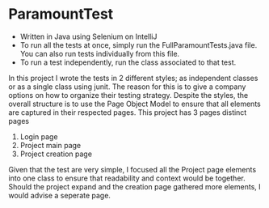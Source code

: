 # ParamountTest
- Written in Java using Selenium on IntelliJ
- To run all the tests at once, simply run the FullParamountTests.java file. You can also run tests individually from this file.
- To run a test independently, run the class associated to that test. 

In this project I wrote the tests in 2 different styles; as independent classes or as a single class using junit. The reason for this is to give a company options
on how to organize their testing strategy. Despite the styles, the overall structure is to use the Page Object Model to ensure that all elements are 
captured in their respected pages. This project has 3 pages distinct pages
1. Login page
2. Project main page
3. Project creation page

Given that the test are very simple, I focused all the Project page elements into one class to ensure that readability and context would be together. Should the 
project expand and the creation page gathered more elements, I would advise a seperate page.
